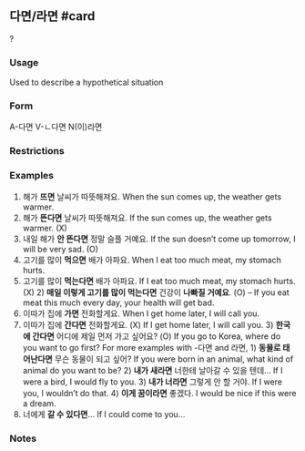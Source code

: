 ## 다면/라면 #card
?
### Usage
 Used to describe a hypothetical situation
### Form
A-다면
V-ㄴ다면
N(이)라면
### Restrictions
### Examples
1) 해가 **뜨면** 날씨가 따뜻해져요. When the sun comes up, the weather gets warmer.
1) 해가 **뜬다면** 날씨가 따뜻해져요. If the sun comes up, the weather gets warmer. (X)
1) 내일 해가 **안 뜬다면** 정말 슬플 거예요. If the sun doesn’t come up tomorrow, I will be very sad. (O)
2) 고기를 많이 **먹으면** 배가 아파요. When I eat too much meat, my stomach hurts.
2) 고기를 많이 **먹는다면** 배가 아파요. If I eat too much meat, my stomach hurts. (X)
2) **매일 이렇게 고기를 많이 먹는다면** 건강이 **나빠질 거예요**. (O) – If you eat meat this much every day, your health will get bad.
3) 이따가 집에 **가면** 전화할게요. When I get home later, I will call you.
3) 이따가 집에 **간다면** 전화할게요. (X) If I get home later, I will call you.
3) **한국에 간다면** 어디에 제일 먼저 가고 싶어요? (O) If you go to Korea, where do you want to go first?
For more examples with -다면 and 라면,
1) **동물로 태어난다면** 무슨 동물이 되고 싶어? If you were born in an animal, what kind of animal do you want to be?
2) **내가 새라면** 너한테 날아갈 수 있을 텐데… If I were a bird, I would fly to you.
3) **내가 너라면** 그렇게 안 할 거야. If I were you, I wouldn’t do that.
4) **이게 꿈이라면** 좋겠다. I would be nice if this were a dream.
5) 너에게 **갈 수 있다면**… If I could come to you…
### Notes
<!--SR:!2024-12-09,7,250-->
